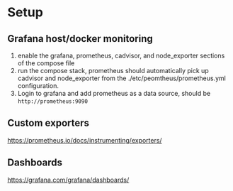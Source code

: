 # Setup

## Grafana host/docker monitoring
1. enable the grafana, prometheus, cadvisor, and node_exporter sections of the compose file
2. run the compose stack, prometheus should automatically pick up cadvisor and node_exporter from the ./etc/peomtheus/prometheus.yml configuration.
3. Login to grafana and add prometheus as a data source, should be `http://prometheus:9090`

## Custom exporters
https://prometheus.io/docs/instrumenting/exporters/

## Dashboards
https://grafana.com/grafana/dashboards/
